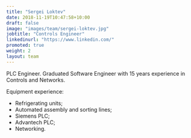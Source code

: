 ```yaml
---
title: "Sergei Loktev"
date: 2018-11-19T10:47:58+10:00
draft: false
image: "images/team/sergei-loktev.jpg"
jobtitle: "Controls Engineer"
linkedinurl: "https://www.linkedin.com/"
promoted: true
weight: 2
layout: team
---
```


PLC Engineer. Graduated Software Engineer with 15 years experience in Controls and Networks.

Equipment experience:
- Refrigerating units;
- Automated assembly and sorting lines;
- Siemens PLC;
- Advantech PLC;
- Networking.
